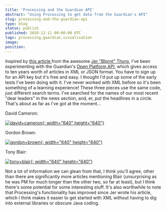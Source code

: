```yaml
---
title: 'Processing and the Guardian API'
abstract: "Using Processing to get data from the Guardian's API"
slug: processing-and-the-guardian-api
type: blog
status: publish
published: 2010-12-11 00:00:00 UTC
tags: processing,guardian,visualisation
image: 
position: 
---
```


Inspired by [this article ][1] from the awesome [Jer
\"Blprnt\" Thorp][2], I\'ve been experimenting with
the Guardian\'s [Open Platform API][3], which gives
access to ten years worth of articles in XML or JSON format. You have to
sign up for an API key but it\'s free and easy. I thought I\'d put up
some of the early tests I\'ve been doing with it. I\'ve never worked
with XML before so it\'s been something of a learning experience! These
three pieces use the same code, just different search terms. I\'ve
searched for the names of our most recent \"dear leaders\" in the news
section, and, er, put the headlines in a circle. That\'s about as far as
I\'ve got at the moment...

David Cameron:

[![david+cameron](https://farm6.static.flickr.com/5247/5250910799_6173060564_z.jpg){:
width="640" height="640"}][4]

Gordon Brown:

[![gordon+brown](https://farm6.static.flickr.com/5289/5251514858_f73bcd5d58_z.jpg){:
width="640" height="640"}][5]

Tony Blair:

[![tony+blair](https://farm6.static.flickr.com/5042/5251514322_ebdf46ea94_z.jpg){:
width="640" height="640"}][6]

Not a lot of information we can glean from that, I think you\'ll agree,
other than there are significantly more articles mentioning Blair
(unsurprising as he was PM for much longer than the other two, so far at
least), but I think there\'s some potential for some interesting stuff.
It\'s also worthwhile to note that Processing\'s functionality has
improved since Jer wrote his article, which I think makes it easier to
get started with XML without having to dig into external libraries or
obscure Java coding.



[1]: http://www.guardian.co.uk/open-platform/blog/the-truth-is-in-there
[2]: http://blog.blprnt.com/
[3]: http://www.guardian.co.uk/open-platform
[4]: http://www.flickr.com/photos/53111802@N05/5250910799/
[5]: http://www.flickr.com/photos/53111802@N05/5251514858/
[6]: http://www.flickr.com/photos/53111802@N05/5251514322/
